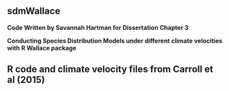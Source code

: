 ## sdmWallace
**Code Written by Savannah Hartman for Dissertation Chapter 3**

**Conducting Species Distribution Models under different climate velocities with R Wallace package** 
## R code and climate velocity files from Carroll et al (2015)
